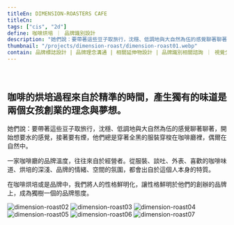 ```yaml
---
titleEn: DIMENSION-ROASTERS CAFE
titleCn:
tags: ["cis", "2d"]
define: 咖啡烘培 ｜ 品牌識別設計
description: "她們說：要帶著這些豆子取旅行，沈穩、低調地與大自然為伍的感覺聊著聊著，開始想要水的感覺，接著要有煙，他們總是穿著全黑的服裝穿梭在咖啡廳裡，偶爾在自然中。"
thumbnail: "/projects/dimension-roast/dimension-roast01.webp"
contain: 品牌標誌設計 | 品牌理念溝通 | 相關延伸物設計 | 品牌識別相關諮詢 ｜ 視覺分析
---
```


<section>　

## 咖啡的烘培過程來自於精準的時間，產生獨有的味道是兩個女孩創業的理念與夢想。

她們說：要帶著這些豆子取旅行，沈穩、低調地與大自然為伍的感覺聊著聊著，開始想要水的感覺，接著要有煙，他們總是穿著全黑的服裝穿梭在咖啡廳裡，偶爾在自然中。

一家咖啡廳的品牌溫度，往往來自於經營者。從服裝、談吐、外表、喜歡的咖啡味道、烘培的深淺、品牌的情緒、空間的氛圍，都會出自於這個人本身的特質。

在咖啡烘培或是品牌中，我們將人的性格鮮明化，讓性格鮮明於他們的創辦的品牌上，成為獨樹一個的品牌態度。

</section>

<section>

<img alt="dimension-roast02" data-src="/projects/dimension-roast/dimension-roast02.webp" />
<img alt="dimension-roast03" data-src="/projects/dimension-roast/dimension-roast03.webp" />
<img alt="dimension-roast04" data-src="/projects/dimension-roast/dimension-roast04.webp" />
<img alt="dimension-roast05" data-src="/projects/dimension-roast/dimension-roast05.webp" />
<img alt="dimension-roast06" data-src="/projects/dimension-roast/dimension-roast06.webp" />
<img alt="dimension-roast07" data-src="/projects/dimension-roast/dimension-roast07.webp" />

</section>
